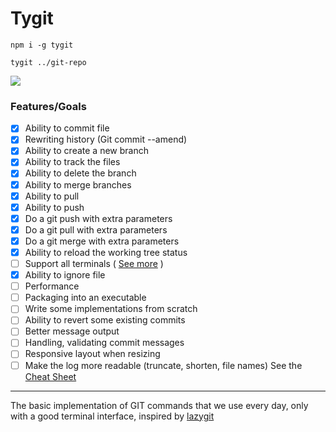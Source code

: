 # Tygit

```code
npm i -g tygit

tygit ../git-repo
```

![](https://res.cloudinary.com/dmtrk3yns/image/upload/q_auto:best/v1541687102/tygit/Shadow.jpg)

### Features/Goals

- [x] Ability to commit file
- [x] Rewriting history (Git commit --amend)
- [x] Ability to create a new branch
- [x] Ability to track the files
- [x] Ability to delete the branch
- [x] Ability to merge branches
- [x] Ability to pull
- [x] Ability to push
- [x] Do a git push with extra parameters
- [x] Do a git pull with extra parameters
- [x] Do a git merge with extra parameters
- [x] Ability to reload the working tree status
- [ ] Support all terminals ( [See more](https://github.com/vaheqelyan/tygit/blob/master/TERMINAL_SUPPORT.md) )
- [x] Ability to ignore file
- [ ] Performance
- [ ] Packaging into an executable
- [ ] Write some implementations from scratch
- [ ] Ability to revert some existing commits
- [ ] Better message output
- [ ] Handling, validating commit messages
- [ ] Responsive layout when resizing
- [ ] Make the log more readable (truncate, shorten, file names)
      See the [Cheat Sheet](https://github.com/vaheqelyan/tygit/blob/master/CHEAT_SHEET.md)

---

The basic implementation of GIT commands that we use every day, only with a good terminal interface, inspired by [lazygit](https://github.com/jesseduffield/lazygit)
